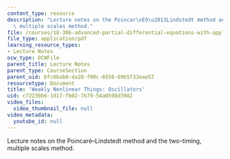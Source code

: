 ```yaml
---
content_type: resource
description: "Lecture notes on the Poincar\xE9\u2013Lindstedt method and the two-timing,\
  \ multiple scales method."
file: /courses/18-306-advanced-partial-differential-equations-with-applications-fall-2009/c72230b61d17fb027b7954a0598d3982_MIT18_306f09_lec26_weaklyNLoscilators.pdf
file_type: application/pdf
learning_resource_types:
- Lecture Notes
ocw_type: OCWFile
parent_title: Lecture Notes
parent_type: CourseSection
parent_uid: bfc0bab0-da28-f90c-6556-69b5f33eae57
resourcetype: Document
title: 'Weakly Nonlinear Things: Oscillators'
uid: c72230b6-1d17-fb02-7b79-54a0598d3982
video_files:
  video_thumbnail_file: null
video_metadata:
  youtube_id: null
---
```

Lecture notes on the Poincaré–Lindstedt method and the two-timing, multiple scales method.

